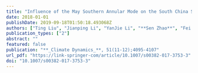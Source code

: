 ```yaml
---
title: "Influence of the May Southern Annular Mode on the South China Sea Summer Monsoon"
date: 2018-01-01
publishDate: 2019-09-18T01:50:18.493068Z
authors: ["Ting Liu", "Jianping Li", "YanJie Li", "**Sen Zhao**", "Fei Zheng", "Jiayu Zheng", "Zhixiong Yao"]
publication_types: ["2"]
abstract: ""
featured: false
publication: "**_Climate Dynamics_**, 51(11-12);4095-4107"
url_pdf: "https://link-springer-com/article/10.1007/s00382-017-3753-3"
doi: "10.1007/s00382-017-3753-3"
---
```


